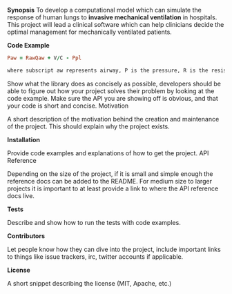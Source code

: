 **Synopsis**
To develop a computational model which can simulate the response of human lungs to **invasive mechanical ventilation** in hospitals. This project will lead a clinical software which can help clinicians decide the optimal management for mechanically ventilated patients.

**Code Example**

```ruby
Paw = RawQaw + V/C - Ppl

where subscript aw represents airway, P is the pressure, R is the resistance, Q is the airflow, V is the alveolar volume, C is the alveolar compliance and Ppl is the pleural pressure.
```

Show what the library does as concisely as possible, developers should be able to figure out how your project solves their problem by looking at the code example. Make sure the API you are showing off is obvious, and that your code is short and concise.
Motivation

A short description of the motivation behind the creation and maintenance of the project. This should explain why the project exists.

**Installation**

Provide code examples and explanations of how to get the project.
API Reference

Depending on the size of the project, if it is small and simple enough the reference docs can be added to the README. For medium size to larger projects it is important to at least provide a link to where the API reference docs live.

**Tests**

Describe and show how to run the tests with code examples.

**Contributors**

Let people know how they can dive into the project, include important links to things like issue trackers, irc, twitter accounts if applicable.

**License**

A short snippet describing the license (MIT, Apache, etc.)
